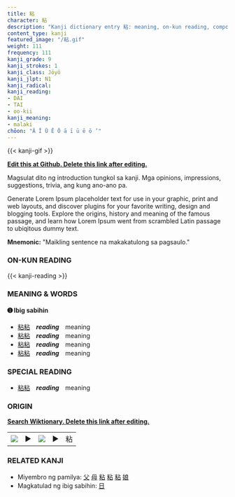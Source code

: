 ```yaml
---
title: 粘
character: 粘
description: "Kanji dictionary entry 粘: meaning, on-kun reading, compounds, origin, related kanji"
content_type: kanji
featured_image: "/粘.gif"
weight: 111
frequency: 111
kanji_grade: 9
kanji_strokes: 1
kanji_class: Jōyō
kanji_jlpt: N1
kanji_radical: 
kanji_reading: 
- DAI
- TAI
- oo-kii
kanji_meaning:
- malaki
chōon: "Ā Ī Ū Ē Ō ā ī ū ē ō ’"
---
```

[//]: # (Don't edit the line below. Kanji animated GIF code is automatically generated.)
{{< kanji-gif >}}

[//]: # (Edit below this line.)

**[Edit this at Github. Delete this link after editing.](https://github.com/tim0g/tim/tree/main/content/kanji/粘/index.md)**

Magsulat dito ng introduction tungkol sa kanji. Mga opinions, impressions, suggestions, trivia, ang kung ano-ano pa.

Generate Lorem Ipsum placeholder text for use in your graphic, print and web layouts, and discover plugins for your favorite writing, design and blogging tools. Explore the origins, history and meaning of the famous passage, and learn how Lorem Ipsum went from scrambled Latin passage to ubiqitous dummy text.
 
**Mnemonic:** "Maikling sentence na makakatulong sa pagsaulo."

### ON-KUN READING

[//]: # (Don't edit the line below. ON-KUN READING code is automatically generated.)
{{< kanji-reading >}}

### MEANING & WORDS

#### ➊ **Ibig sabihin**
  - [粘](../粘)[粘](../粘)　***reading***　meaning
  - [粘](../粘)[粘](../粘)　***reading***　meaning
  - [粘](../粘)[粘](../粘)　***reading***　meaning
  - [粘](../粘)[粘](../粘)　***reading***　meaning

### SPECIAL READING
  - [粘](../粘)[粘](../粘)　***reading***　meaning

### ORIGIN

**[Search Wiktionary. Delete this link after editing.](https://wiktionary.org/wiki/粘)**
<table class="kanji-table"><tr><td>
<img src="60px-粘-bronze.svg.png">
</td><td>▶</td><td>
<img src="60px-粘-oracle.svg.png">
</td><td>▶</td>
<td class="kanji-origin">粘</td>
</tr></table>

### RELATED KANJI
- Miyembro ng pamilya: [父](../父) [母](../母) [粘](../粘) [粘](../粘) [粘](../粘) [娘](../娘)
- Magkatulad ng ibig sabihin: [日](../日)
